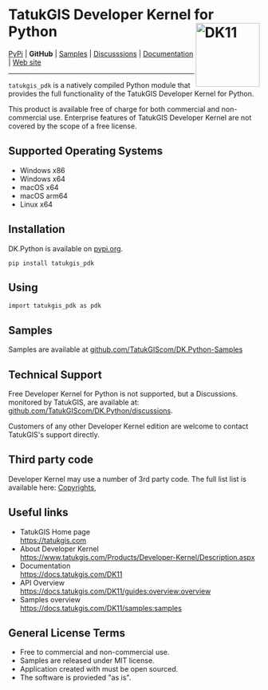 # TatukGIS Developer Kernel for Python <img align="right" width="128" height="128" alt="DK11" src="https://docs.tatukgis.com/DK11/_media/dk_logo.png">

[PyPi](https://pypi.org/project/tatukgis-pdk/) | **GitHub** | [Samples](https://github.com/TatukGIScom/DK.Python-Samples) | [Discusssions](https://github.com/TatukGIScom/DK.Python/discussions) | [Documentation](https://docs.tatukgis.com/dk11) | [Web site](https://www.tatukgis.com)

---

`tatukgis_pdk` is a natively compiled Python module that provides the full functionality of the TatukGIS Developer Kernel for Python.

This product is available free of charge for both commercial and non-commercial use. Enterprise features of TatukGIS Developer Kernel are not covered by the scope of a free license.

## Supported Operating Systems
- Windows x86
- Windows x64
- macOS x64
- macOS arm64
- Linux x64

## Installation
DK.Python is available on [pypi.org](https://pypi.org/project/tatukgis-pdk/).

    pip install tatukgis_pdk
    
## Using

    import tatukgis_pdk as pdk
  
## Samples   
Samples are available at [github.com/TatukGIScom/DK.Python-Samples](https://github.com/TatukGIScom/DK.Python-Samples)

## Technical Support

Free Developer Kernel for Python is not supported, but a Discussions. monitored by TatukGIS, are available  at: [github.com/TatukGIScom/DK.Python/discussions](https://github.com/TatukGIScom/DK.Python/discussions). 

Customers of any other Developer Kernel edition are welcome to contact TatukGIS's support directly.

## Third party code

Developer Kernel may use a number of 3rd party code. The full list list is available here: [Copyrights](https://docs.tatukgis.com/DK11/readme:copyrights),

## Useful links
- TatukGIS Home page<br>https://tatukgis.com
- About Developer Kernel<br>https://www.tatukgis.com/Products/Developer-Kernel/Description.aspx
- Documentation<br>https://docs.tatukgis.com/DK11
- API Overview<br>https://docs.tatukgis.com/DK11/guides:overview:overview
- Samples overview<br>https://docs.tatukgis.com/DK11/samples:samples

## General License Terms

- Free to commercial and non-commercial use.
- Samples are released under MIT license.
- Application created with must be open sourced.
- The software is provieded "as is".

